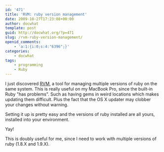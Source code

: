```yaml
---
id: '471'
title: 'RVM: ruby version management'
date: 2009-10-27T17:23:08+00:00
author: docwhat
template: post
guid: http://docwhat.org/?p=471
slug: /rvm-ruby-version-management/
openid_comments:
    - 'a:1:{i:0;s:4:"6396";}'
categories:
    - docwhat
tags:
    - programming
    - Ruby
---
```


I just discovered <a href="http://rvm.beginrescueend.com/">RVM</a>, a tool for
managing multiple versions of ruby on the same system. This is really useful
on my MacBook Pro, since the built-in Ruby "has problems". Such as having gems
in weird locations which makes updating them difficult. Plus the fact that the
OS X updater may clobber your changes without warning.

Setting it up is pretty easy and the versions of ruby installed are all yours,
installed into your environment.

Yay!

This is doubly useful for me, since I need to work with multiple versions of
ruby (1.8.X and 1.9.X).
